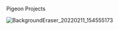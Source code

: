    Pigeon Projects
    
![BackgroundEraser_20220211_154555173](https://user-images.githubusercontent.com/101137700/157766948-b9f756dc-5faf-4a2b-90ff-7e6bb73845ba.png)

<!---
squishykins/squishykins is a ✨ special ✨ repository because its `README.md` (this file) appears on your GitHub profile.
You can click the Preview link to take a look at your changes.
--->
